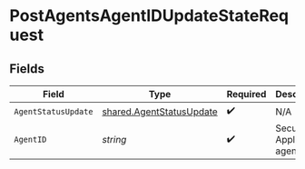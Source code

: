 # PostAgentsAgentIDUpdateStateRequest


## Fields

| Field                                                                       | Type                                                                        | Required                                                                    | Description                                                                 |
| --------------------------------------------------------------------------- | --------------------------------------------------------------------------- | --------------------------------------------------------------------------- | --------------------------------------------------------------------------- |
| `AgentStatusUpdate`                                                         | [shared.AgentStatusUpdate](../../../pkg/models/shared/agentstatusupdate.md) | :heavy_check_mark:                                                          | N/A                                                                         |
| `AgentID`                                                                   | *string*                                                                    | :heavy_check_mark:                                                          | Secure Application agent ID                                                 |